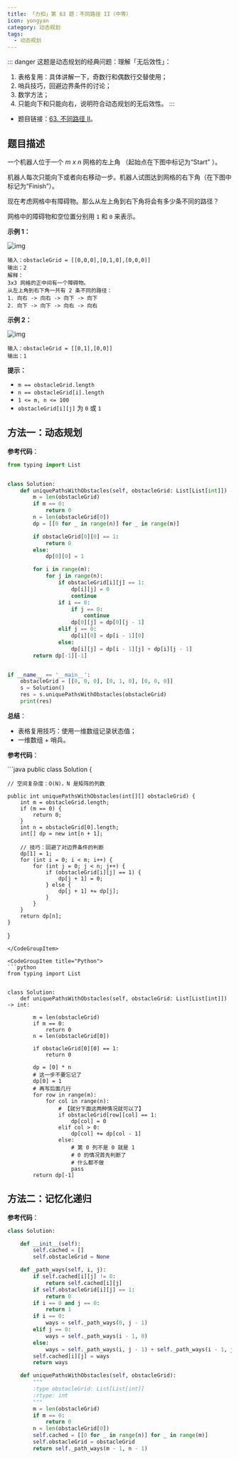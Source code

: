 ```yaml
---
title: 「力扣」第 63 题：不同路径 II（中等）
icon: yongyan
category: 动态规划
tags:
  - 动态规划
---
```


::: danger 这题是动态规划的经典问题：理解「无后效性」：
1. 表格复用：具体讲解一下，奇数行和偶数行交替使用；
2. 哨兵技巧，回避边界条件的讨论；
3. 数学方法；
4. 只能向下和只能向右，说明符合动态规划的无后效性。
:::

+ 题目链接：[63. 不同路径 II](https://leetcode-cn.com/problems/unique-paths-ii)。

## 题目描述

一个机器人位于一个 *m x n* 网格的左上角 （起始点在下图中标记为“Start” ）。

机器人每次只能向下或者向右移动一步。机器人试图达到网格的右下角（在下图中标记为“Finish”）。

现在考虑网格中有障碍物。那么从左上角到右下角将会有多少条不同的路径？

网格中的障碍物和空位置分别用 `1` 和 `0` 来表示。

 

**示例 1：**

![img](https://assets.leetcode.com/uploads/2020/11/04/robot1.jpg)

```
输入：obstacleGrid = [[0,0,0],[0,1,0],[0,0,0]]
输出：2
解释：
3x3 网格的正中间有一个障碍物。
从左上角到右下角一共有 2 条不同的路径：
1. 向右 -> 向右 -> 向下 -> 向下
2. 向下 -> 向下 -> 向右 -> 向右
```

**示例 2：**

![img](https://assets.leetcode.com/uploads/2020/11/04/robot2.jpg)

```
输入：obstacleGrid = [[0,1],[0,0]]
输出：1
```



**提示：**

- `m == obstacleGrid.length`
- `n == obstacleGrid[i].length`
- `1 <= m, n <= 100`
- `obstacleGrid[i][j]` 为 `0` 或 `1`

## 方法一：动态规划


**参考代码**：

```python
from typing import List


class Solution:
    def uniquePathsWithObstacles(self, obstacleGrid: List[List[int]]) -> int:
        m = len(obstacleGrid)
        if m == 0:
            return 0
        n = len(obstacleGrid[0])
        dp = [[0 for _ in range(n)] for _ in range(m)]

        if obstacleGrid[0][0] == 1:
            return 0
        else:
            dp[0][0] = 1

        for i in range(m):
            for j in range(n):
                if obstacleGrid[i][j] == 1:
                    dp[i][j] = 0
                    continue
                if i == 0:
                    if j == 0:
                        continue
                    dp[0][j] = dp[0][j - 1]
                elif j == 0:
                    dp[i][0] = dp[i - 1][0]
                else:
                    dp[i][j] = dp[i - 1][j] + dp[i][j - 1]
        return dp[-1][-1]


if __name__ == '__main__':
    obstacleGrid = [[0, 0, 0], [0, 1, 0], [0, 0, 0]]
    s = Solution()
    res = s.uniquePathsWithObstacles(obstacleGrid)
    print(res)
```

**总结**：

+ 表格复用技巧：使用一维数组记录状态值；
+ 一维数组 + 哨兵。

**参考代码**：

<CodeGroup>
<CodeGroupItem title="Java">
```java
public class Solution {

    // 空间复杂度：O(N)，N 是矩阵的列数

    public int uniquePathsWithObstacles(int[][] obstacleGrid) {
        int m = obstacleGrid.length;
        if (m == 0) {
            return 0;
        }
        int n = obstacleGrid[0].length;
        int[] dp = new int[n + 1];

        // 技巧：回避了对边界条件的判断
        dp[1] = 1;
        for (int i = 0; i < m; i++) {
            for (int j = 0; j < n; j++) {
                if (obstacleGrid[i][j] == 1) {
                    dp[j + 1] = 0;
                } else {
                    dp[j + 1] += dp[j];
                }
            }
        }
        return dp[n];
    }
}
```
</CodeGroupItem>

<CodeGroupItem title="Python">
```python
from typing import List


class Solution:
    def uniquePathsWithObstacles(self, obstacleGrid: List[List[int]]) -> int:

        m = len(obstacleGrid)
        if m == 0:
            return 0
        n = len(obstacleGrid[0])

        if obstacleGrid[0][0] == 1:
            return 0

        dp = [0] * n
        # 这一步不要忘记了
        dp[0] = 1
        # 再写后面几行
        for row in range(m):
            for col in range(n):
                # 【就分下面这两种情况就可以了】
                if obstacleGrid[row][col] == 1:
                    dp[col] = 0
                elif col > 0:
                    dp[col] += dp[col - 1]
                else:
                    # 第 0 列不是 0 就是 1
                    # 0 的情况首先判断了
                    # 什么都不做
                    pass
        return dp[-1]
```
</CodeGroupItem>
</CodeGroup>

## 方法二：记忆化递归

**参考代码**：

```python
class Solution:

    def __init__(self):
        self.cached = []
        self.obstacleGrid = None

    def _path_ways(self, i, j):
        if self.cached[i][j] != 0:
            return self.cached[i][j]
        if self.obstacleGrid[i][j] == 1:
            return 0
        if i == 0 and j == 0:
            return 1
        if i == 0:
            ways = self._path_ways(0, j - 1)
        elif j == 0:
            ways = self._path_ways(i - 1, 0)
        else:
            ways = self._path_ways(i, j - 1) + self._path_ways(i - 1, j)
        self.cached[i][j] = ways
        return ways

    def uniquePathsWithObstacles(self, obstacleGrid):
        """
        :type obstacleGrid: List[List[int]]
        :rtype: int
        """
        m = len(obstacleGrid)
        if m == 0:
            return 0
        n = len(obstacleGrid[0])
        self.cached = [[0 for _ in range(n)] for _ in range(m)]
        self.obstacleGrid = obstacleGrid
        return self._path_ways(m - 1, n - 1)
```

